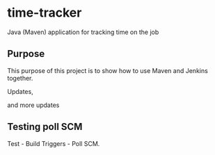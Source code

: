 # time-tracker
Java (Maven) application for tracking time on the job

## Purpose

This purpose of this project is to show how to use Maven and Jenkins together.

Updates, 

and more updates

## Testing poll SCM
Test - Build Triggers - Poll SCM.
